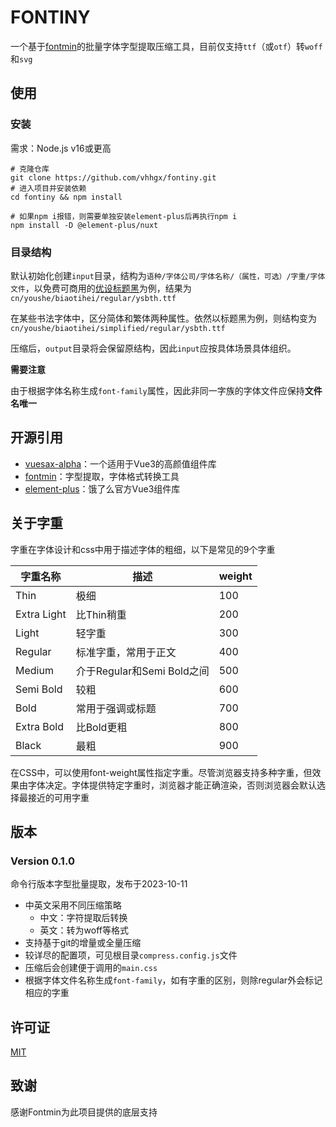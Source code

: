 # FONTINY

一个基于[fontmin](https://github.com/ecomfe/fontmin)的批量字体字型提取压缩工具，目前仅支持`ttf`（或`otf`）转`woff`和`svg`

## 使用

### 安装

需求：Node.js v16或更高

```shell
# 克隆仓库
git clone https://github.com/vhhgx/fontiny.git
# 进入项目并安装依赖
cd fontiny && npm install

# 如果npm i报错，则需要单独安装element-plus后再执行npm i
npm install -D @element-plus/nuxt
```

### 目录结构

默认初始化创建`input`目录，结构为`语种/字体公司/字体名称/（属性，可选）/字重/字体文件`，以免费可商用的[优设标题黑](https://www.uisdc.com/font-empower#uisdc_font)为例，结果为`cn/youshe/biaotihei/regular/ysbth.ttf`

在某些书法字体中，区分简体和繁体两种属性。依然以标题黑为例，则结构变为`cn/youshe/biaotihei/simplified/regular/ysbth.ttf`

压缩后，`output`目录将会保留原结构，因此`input`应按具体场景具体组织。


**需要注意**

由于根据字体名称生成`font-family`属性，因此非同一字族的字体文件应保持**文件名唯一**


## 开源引用

- [vuesax-alpha](https://www.vuesax.space/components/checkbox.html#icon)：一个适用于Vue3的高颜值组件库
- [fontmin](https://github.com/ecomfe/fontmin)：字型提取，字体格式转换工具
- [element-plus](https://element-plus.org/zh-CN/)：饿了么官方Vue3组件库


## 关于字重

字重在字体设计和css中用于描述字体的粗细，以下是常见的9个字重


| 字重名称    | 描述                       | weight |
| ----------- | -------------------------- | ------ |
| Thin        | 极细                       | 100    |
| Extra Light | 比Thin稍重                 | 200    |
| Light       | 轻字重                     | 300    |
| Regular     | 标准字重，常用于正文       | 400    |
| Medium      | 介于Regular和Semi Bold之间 | 500    |
| Semi Bold   | 较粗                       | 600    |
| Bold        | 常用于强调或标题           | 700    |
| Extra Bold  | 比Bold更粗                 | 800    |
| Black       | 最粗                       | 900    |


在CSS中，可以使用font-weight属性指定字重。尽管浏览器支持多种字重，但效果由字体决定。字体提供特定字重时，浏览器才能正确渲染，否则浏览器会默认选择最接近的可用字重


## 版本

### Version 0.1.0

命令行版本字型批量提取，发布于2023-10-11

- 中英文采用不同压缩策略
  - 中文：字符提取后转换
  - 英文：转为woff等格式
- 支持基于git的增量或全量压缩
- 较详尽的配置项，可见根目录`compress.config.js`文件
- 压缩后会创建便于调用的`main.css`
- 根据字体文件名称生成`font-family`，如有字重的区别，则除regular外会标记相应的字重



## 许可证

[MIT](https://github.com/vhhgx/fontiny/blob/main/LICENSE)

## 致谢

感谢Fontmin为此项目提供的底层支持
